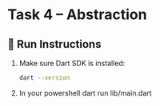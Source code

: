 # Task 4 – Abstraction

## 🚀 Run Instructions
1. Make sure Dart SDK is installed:
   ```bash
   dart --version

2. In your powershell
  dart run lib/main.dart
